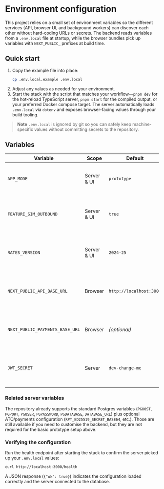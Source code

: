 # Environment configuration

This project relies on a small set of environment variables so the different
services (API, browser UI, and background workers) can discover each other
without hard-coding URLs or secrets. The backend reads variables from a
`.env.local` file at startup, while the browser bundles pick up variables with
`NEXT_PUBLIC_` prefixes at build time.

## Quick start

1. Copy the example file into place:
   ```bash
   cp .env.local.example .env.local
   ```
2. Adjust any values as needed for your environment.
3. Start the stack with the script that matches your workflow—`pnpm dev` for the
   hot-reload TypeScript server, `pnpm start` for the compiled output, or your
   preferred Docker compose target. The server automatically loads `.env.local`
   via `dotenv` and exposes browser-facing values through your build tooling.

> **Note**
> `.env.local` is ignored by git so you can safely keep machine-specific values
> without committing secrets to the repository.

## Variables

| Variable | Scope | Default | Purpose |
| --- | --- | --- | --- |
| `APP_MODE` | Server & UI | `prototype` | Enables prototype-friendly behaviour throughout the stack. Leave as `prototype` for local testing. |
| `FEATURE_SIM_OUTBOUND` | Server & UI | `true` | Keeps the outbound payments rail in simulation mode. Switch to `false` only when you have a real payments adapter wired in. |
| `RATES_VERSION` | Server & UI | `2024-25` | Identifies which PAYGW/GST rate table to display. Useful for toggling between compliance years in demos. |
| `NEXT_PUBLIC_API_BASE_URL` | Browser | `http://localhost:3000` | Base URL that the front-end uses when calling the main API. Because it is `NEXT_PUBLIC_`, it is safe for browser consumption. |
| `NEXT_PUBLIC_PAYMENTS_BASE_URL` | Browser | _(optional)_ | Override for the payments microservice. If omitted the UI falls back to the server's default (`http://localhost:3001`). |
| `JWT_SECRET` | Server | `dev-change-me` | Secret used to sign JSON Web Tokens in development. Replace with a strong secret before deploying anywhere shared. |

### Related server variables

The repository already supports the standard Postgres variables (`PGHOST`,
`PGPORT`, `PGUSER`, `PGPASSWORD`, `PGDATABASE`, `DATABASE_URL`) plus optional
ATO/payments configuration (`RPT_ED25519_SECRET_BASE64`, etc.). Those are still
available if you need to customise the backend, but they are not required for
the basic prototype setup above.

### Verifying the configuration

Run the health endpoint after starting the stack to confirm the server picked up
your `.env.local` values:

```bash
curl http://localhost:3000/health
```

A JSON response (`{"ok": true}`) indicates the configuration loaded correctly
and the server connected to the database.
